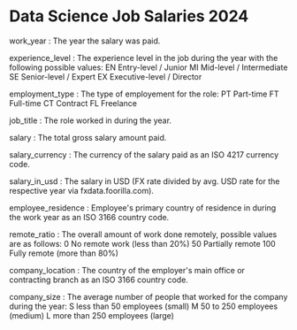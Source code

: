 # Data Science Job Salaries 2024

work_year : The year the salary was paid.

experience_level : The experience level in the job during the year with the following possible values: EN Entry-level / Junior MI Mid-level / Intermediate SE Senior-level / Expert EX  Executive-level / Director

employment_type : The type of employement for the role: PT Part-time FT Full-time CT Contract FL Freelance

job_title : The role worked in during the year.

salary : The total gross salary amount paid.

salary_currency : The currency of the salary paid as an ISO 4217 currency code.

salary_in_usd : The salary in USD (FX rate divided by avg. USD rate for the respective year via fxdata.foorilla.com).

employee_residence : Employee's primary country of residence in during the work year as an ISO 3166 country code.

remote_ratio : The overall amount of work done remotely, possible values are as follows: 0 No remote work (less than 20%) 50 Partially remote 100 Fully remote (more than 80%)

company_location : The country of the employer's main office or contracting branch as an ISO 3166 country code.

company_size : The average number of people that worked for the company during the year: S less than 50 employees (small) M 50 to 250 employees (medium) L more than 250 employees (large)
